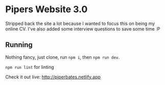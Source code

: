 # Pipers Website 3.0

Stripped back the site a lot because I wanted to focus this on being my online CV. I've also added some interview questions to save some time :P 


## Running

Nothing fancy, just clone, run `npm i`, then `npm run dev`.

`npm run lint` for linting 

Check it out live: http://piperbates.netlify.app